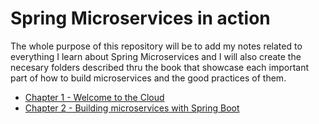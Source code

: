 # Spring Microservices in action

The whole purpose of this repository will be to add my notes related to everything I learn about Spring Microservices and I will also create the necesary folders described thru the book that showcase each important part of how to build microservices and the good practices of them.


- [Chapter 1 - Welcome to the Cloud](https://github.com/eddiarnoldo/Learn2021/blob/main/Spring%20Microservices/Chapters/Chapter1/Chapter1.md)
- [Chapter 2 - Building microservices with Spring Boot](https://github.com/eddiarnoldo/Learn2021/blob/main/Spring%20Microservices/Chapters/Chapter2/Chapter2.md)
